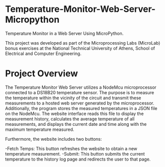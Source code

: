 # Temperature-Monitor-Web-Server-Micropython
Temperature Monitor in a Web Server Using MicroPython.

This project was developed as part of the Microprocessing Labs (MicroLab) bonus exercises at the National Technical University of Athens, School of Electrical and Computer Engineering.

# Project Overview
The Temperature Monitor Web Server utilizes a NodeMcu microprocessor connected to a DS18B20 temperature sensor. The purpose is to measure the temperature within the vicinity of the circuit and transmit these measurements to a hosted web server generated by the microprocessor. Additionally, the program stores the measured temperatures in a JSON file on the NodeMcu. The website interface reads this file to display the measurement history, calculates the average temperature of all measurements, and displays the current date and time along with the maximum temperature measured.

Furthermore, the website includes two buttons:

-Fetch Temps: This button refreshes the website to obtain a new temperature measurement.
-Submit: This button submits the current temperature to the history log page and redirects the user to that page.
